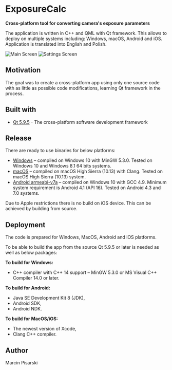 # ExposureCalc
**Cross-platform tool for converting camera's exposure parameters**

The application is written in C++ and QML with Qt framework. This allows to deploy on multiple systems including: Windows, macOS, Android and iOS.
Application is translated into English and Polish. 

![Main Screen](screenshots/macOS_mainpage.png "App main screen") ![Settings Screen](screenshots/macOS_settings.png "App settings screen")

## Motivation
The goal was to create a cross-platform app using only one source code with as little as possible code modifications, learning Qt framework in the process.

## Built with
* [Qt 5.9.5](https://www.qt.io/) - The cross-platform software development framework

## Release
There are ready to use binaries for below platforms:
* [Windows](https://github.com/MarcinPis/ExposureCalc/releases/tag/v1.0.0) – compiled on Windows 10 with MinGW 5.3.0. Tested on Windows 10 and Windows 8.1 64 bits systems.
* [macOS](https://github.com/MarcinPis/ExposureCalc/releases/tag/v1.0.0) – compiled on macOS High Sierra (10.13) with Clang. Tested on macOS High Sierra (10.13) system.
* [Android armeabi-v7a](https://github.com/MarcinPis/ExposureCalc/releases/tag/v1.0.0) – compiled on Windows 10 with GCC 4.9. Minimum system requirement is Android 4.1 (API 16). Tested on Android 4.3 and 7.0 systems.

Due to Apple restrictions there is no build on iOS device. This can be achieved by building from source.

## Deployment
The code is prepared for Windows, MacOS, Android and iOS platforms. 

To be able to build the app from the source Qt 5.9.5 or later is needed as well as below packages:

**To build for Windows:**
* C++ compiler with C++ 14 support – MinGW 5.3.0 or MS Visual C++ Compiler 14.0 or later.

**To build for Android:**
* Java SE Development Kit 8 (JDK),
* Android SDK,
* Android NDK.

**To build for MacOS/iOS:**
* The newest version of Xcode,
* Clang C++ compiler.

## Author
Marcin Pisarski